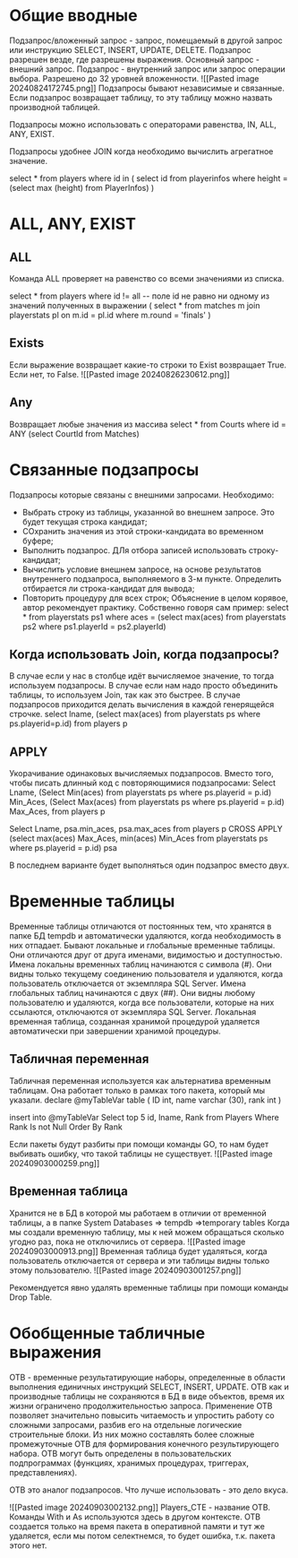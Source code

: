# Общие вводные

Подзапрос/вложенный запрос - запрос, помещаемый в другой запрос или инструкцию SELECT, INSERT, UPDATE, DELETE. Подзапрос разрешен везде, где разрешены выражения.
Основный запрос - внешний запрос.
Подзапрос - внутренний запрос или запрос операции выбора.
Разрешено до 32 уровней вложенности.
![[Pasted image 20240824172745.png]]
Подзапросы бывают независимые и связанные.
Если подзапрос возвращает таблицу, то эту таблицу можно назвать производной таблицей.
 
Подзапросы можно использовать с операторами равенства, IN, ALL, ANY, EXIST.

Подзапросы удобнее JOIN когда необходимо вычислить агрегатное значение.

  select * from players
  where id in (
  select id from playerinfos where height = (select max (height) from PlayerInfos)
  )
# ALL, ANY, EXIST
## ALL
Команда ALL проверяет на равенство со всеми значениями из списка.

  select * from players
  where id != all 
  -- поле id не равно ни одному из значений полученных в выражении
  (
  select * from matches m
  join playerstats pl
  on m.id = pl.id
  where m.round = 'finals'
  )
## Exists
Если выражение возвращает какие-то строки то Exist возвращает True. Если нет, то False.
![[Pasted image 20240826230612.png]]
## Any
Возвращает любые значения из массива
select * from Courts
where id = ANY (select CourtId from Matches)

# Связанные подзапросы
Подзапросы которые связаны с внешними запросами.
Необходимо:
- Выбрать строку из таблицы, указанной во внешнем запросе. Это будет текущая строка кандидат;
- СОхранить значения из этой строки-кандидата во временном буфере;
- Выполнить подзапрос. ДЛя отбора записей использовать строку-кандидат;
- Вычислить условие внешнем запросе, на основе результатов внутреннего подзапроса, выполняемого в 3-м пункте. Определить отбирается ли строка-кандидат для вывода;
- Повторить процедуру для всех строк;
Объяснение в целом корявое, автор рекомендует практику. Собственно говоря сам пример:
  select * from playerstats ps1
  where aces = (select max(aces) from playerstats ps2 where ps1.playerId = ps2.playerId)

## Когда использовать Join, когда подзапросы?
В случае если у нас в столбце идёт вычисляемое значение, то тогда используем подзапросы.
В случае если нам надо просто объединить таблицы, то используем Join, так как это быстрее.
В случае подзапросов приходится делать вычисления в каждой генерящейся строчке.
select lname,
(select max(aces) from playerstats ps where ps.playerid=p.id)
from players p

## APPLY
Укорачивание одинаковых вычисляемых подзапросов. Вместо того, чтобы писать длинный код c повторяющимися подзапросами:
Select Lname,
(Select Min(aces) from playerstats ps where ps.playerid = p.id) Min_Aces,
(Select Max(aces) from playerstats ps where ps.playerid = p.id) Max_Aces,
from players p

Select Lname,
psa.min_aces, psa.max_aces
from players p
CROSS APPLY
(select max(aces) Max_Aces, min(aces) Min_Aces from playerstats ps where ps.playerid = p.id) psa

В последнем варианте будет выполняться один подзапрос вместо двух.

# Временные таблицы
Временные таблицы отличаются от постоянных тем, что хранятся в папке БД tempdb и автоматически удаляются, когда необходимость в них отпадает.
Бывают локальные и глобальные временные таблицы. Они отличаются друг от друга именами, видимостью и доступностью.
Имена локальны временных таблиц начинаются с символа (#). Они видны только текущему соединению пользователя и удаляются, когда пользователь отключается от экземпляра SQL Server. Имена глобальных таблиц начинаются с двух (##). Они видны любому пользователю и удаляются, когда все пользователи, которые на них ссылаются, отключаются от экземпляра SQL Server.
Локальная временная таблица, созданная хранимой процедурой удаляется автоматически при завершении хранимой процедуры.

## Табличная переменная
Табличная переменная используется как альтернатива временным таблицам. Она работает только в рамках того пакета, который мы указали. 
declare @myTableVar table (
ID int,
name varchar (30),
rank int
)

insert into @myTableVar
Select top 5 id, lname, Rank from Players
Where Rank Is not Null
Order By Rank

Если пакеты будут разбиты при помощи команды GO, то нам будет выбивать ошибку, что такой таблицы не существует.
![[Pasted image 20240903000259.png]]

## Временная таблица
Хранится не в БД в которой мы работаем в отличии от временной таблицы, а в папке System Databases => tempdb =>temporary tables
Когда мы создали временную таблицу, мы к ней можем обращаться сколько угодно раз, пока не отключились от сервера.
![[Pasted image 20240903000913.png]]
Временная таблица будет удаляться, когда пользователь отключается от сервера и эти таблицы видны только этому пользователю.
![[Pasted image 20240903001257.png]]

Рекомендуется явно удалять временные таблицы при помощи команды Drop Table. 

# Обобщенные табличные выражения
ОТВ - временные результатирующие наборы, определенные в области выполнения единичных инструкций SELECT, INSERT, UPDATE. ОТВ как и производные таблицы не сохраняются в БД в виде объектов, время их жизни ограничено продолжительностью запроса.
Применение ОТВ позволяет значительно повысить читаемость и упростить работу со сложными запросами, разбив его на отдельные логические строительные блоки. Из них можно составлять более сложные промежуточные ОТВ для формирования конечного результирующего набора.
ОТВ могут быть определены в пользовательских подпрограммах (функциях, хранимых процедурах, триггерах, представлениях).

ОТВ это аналог подзапросов. Что лучше использовать - это дело вкуса.

![[Pasted image 20240903002132.png]]
Players_CTE - название ОТВ.
Команды With и As используются здесь в другом контексте.
ОТВ создается только на время пакета в оперативной памяти и тут же удаляется, если мы потом селектнемся, то будет ошибка, т.к. пакета этого нет.